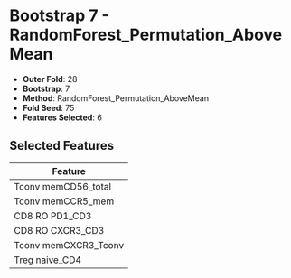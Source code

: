# Bootstrap 7 - RandomForest_Permutation_AboveMean

- **Outer Fold**: 28
- **Bootstrap**: 7
- **Method**: RandomForest_Permutation_AboveMean
- **Fold Seed**: 75
- **Features Selected**: 6

## Selected Features

| Feature |
|---------|
| Tconv memCD56_total |
| Tconv memCCR5_mem |
| CD8 RO PD1_CD3 |
| CD8 RO CXCR3_CD3 |
| Tconv memCXCR3_Tconv |
| Treg naive_CD4 |
